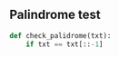 ## Palindrome test

```python
def check_palidrome(txt):
	if txt == txt[::-1]
```
<!--stackedit_data:
eyJoaXN0b3J5IjpbMTUyMjMwNDE4MF19
-->